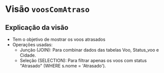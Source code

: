 # Visão `voosComAtraso`

## Explicação da visão

- Tem o objetivo de mostrar os voos atrasados
- Operações usadas:
  - Junção (JOIN): Para combinar dados das tabelas Voo, Status_voo e Cidade.
  - Seleção (SELECTION): Para filtrar apenas os voos com status "Atrasado" (WHERE s.nome = 'Atrasado').

